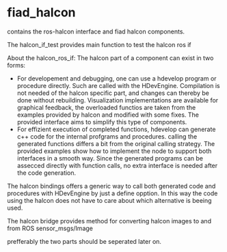# fiad_halcon

contains the ros-halcon interface and fiad halcon components.

The halcon_if_test provides main function to test the halcon ros if

About the halcon_ros_if:
The halcon part of a component can exist in two forms:
- For developement and debugging, one can use a hdevelop program or procedure directly. Such are called with the HDevEngine. Compilation is not needed of the halcon specific part, and changes can thereby be done without rebuilding. Visualization implementations are available for graphical feedback, the overloaded functios are taken from the examples provided by halcon and modified with some fixes. The provided interface aims to simplify this type of components.
- For effizient execution of completed functions, hdevelop can generate c++ code for the internal profgrams and procedures. calling the generated functions differs a bit from the original calling strategy. The provided examples show how to implement the node to support both interfaces in a smooth way. Since the generated programs can be assecced directly with function calls, no extra interface is needed after the code generation.

The halcon bindings offers a generic way to call both generated code 
and procedures with HDevEngine by just a define opption. 
In this way the code using the halcon does not have to care about 
which alternative is beeing used.

The halcon bridge provides method for converting halcon images 
to and from ROS sensor_msgs/Image

prefferably the two parts should be seperated later on.

 
